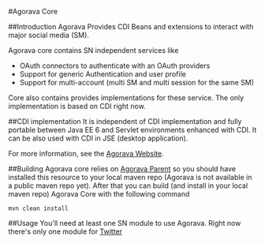 #Agorava Core


##Introduction
Agorava Provides CDI Beans and extensions to interact with major social media (SM).

Agorava core contains SN independent services like

+ OAuth connectors to authenticate with an OAuth providers
+ Support for generic Authentication and user profile
+ Support for multi-account (multi SM and multi session for the same SM)

Core also contains provides implementations for these service.
The only implementation is based on CDI right now.

##CDI implementation
It is independent of CDI implementation and fully portable between
Java EE 6 and Servlet environments enhanced with CDI. It can be also used 
with CDI in JSE (desktop application).

For more information, see the [Agorava Website](http://agorava.org).

##Building
Agorava core relies on [Agorava Parent](https://github.com/agorava/parent) so you should have installed this resource to your
 local maven repo
(Agorava is not available in a public maven repo yet). After that you can build (and install in your local maven repo) Agorava Core with the following command

    mvn clean install

##Usage
You'll need at least one SN module to use Agorava. Right now there's only one module for [Twitter](https://github.com/agorava/twitter)
